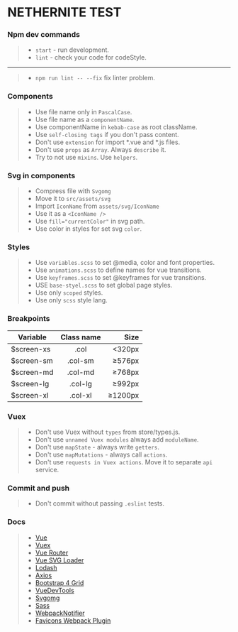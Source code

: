 # NETHERNITE TEST

### Npm dev commands
> - `start` - run development.
> - `lint` - check your code for codeStyle.
---
> - `npm run lint -- --fix` fix linter problem.

### Components
> - Use file name only in `PascalCase`.
> - Use file name as a `componentName`.
> - Use componentName in `kebab-case` as root className.
> - Use `self-closing tags` if you don't pass content.
> - Don't use `extension` for import *.vue and *.js files.
> - Don't use `props` as `Array`. Always `describe` it.
> - Try to not use `mixins`. Use `helpers`.

### Svg in components
> - Compress file with `Svgomg`
> - Move it to `src/assets/svg`
> - Import `IconName` from `assets/svg/IconName`
> - Use it as a `<IconName />`
> - Use `fill="currentColor"` in svg path.
> - Use color in styles for set svg `color`.

### Styles
> - Use `variables.scss` to set @media, color and font properties.
> - Use `animations.scss` to define names for vue transitions.
> - Use `keyframes.scss` to set @keyframes for vue transitions.
> - USE `base-styel.scss` to set global page styles.
> - Use only `scoped` styles.
> - Use only `scss` style lang.

### Breakpoints
| Variable      | Class name    | Size    |
| ------------- |:-------------:| -------:|
| $screen-xs    | .col          | <320px  |
| $screen-sm    | .col-sm       | ≥576px  |
| $screen-md    | .col-md       | ≥768px  |
| $screen-lg    | .col-lg       | ≥992px  |
| $screen-xl    | .col-xl       | ≥1200px |

### Vuex
> - Don't use Vuex without `types` from store/types.js.
> - Don't use `unnamed Vuex modules` always add `moduleName`.
> - Don't use `mapState` - always write `getters`.
> - Don't use `mapMutations` - always call `actions`.
> - Don't use `requests in Vuex actions`. Move it to separate `api` service.

### Commit and push
> - Don't commit without passing `.eslint` tests.

### Docs
> - [Vue](https://vuejs.org/)
> - [Vuex](https://vuex.vuejs.org/)
> - [Vue Router](https://router.vuejs.org/)
> - [Vue SVG Loader](https://github.com/visualfanatic/vue-svg-loader)
> - [Lodash](https://lodash.com/)
> - [Axios](https://github.com/axios/axios/)
> - [Bootstrap 4 Grid](https://getbootstrap.com/docs/4.0/layout/grid/)
> - [VueDevTools](https://chrome.google.com/webstore/detail/vuejs-devtools/nhdogjmejiglipccpnnnanhbledajbpd)
> - [Svgomg](https://jakearchibald.github.io/svgomg/)
> - [Sass](https://sass-lang.com/)
> - [WebpackNotifier](https://github.com/Turbo87/webpack-notifier)
> - [Favicons Webpack Plugin](https://github.com/jantimon/favicons-webpack-plugin)  
